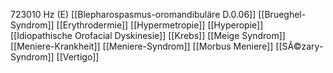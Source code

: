 723010 Hz (E)
[[Blepharospasmus-oromandibuläre D.0.06]]
[[Brueghel-Syndrom]]
[[Erythrodermie]]
[[Hypermetropie]]
[[Hyperopie]]
[[Idiopathische Orofacial Dyskinesie]]
[[Krebs]]
[[Meige Syndrom]]
[[Meniere-Krankheit]]
[[Meniere-Syndrom]]
[[Morbus Meniere]]
[[SÃ©zary-Syndrom]]
[[Vertigo]]
